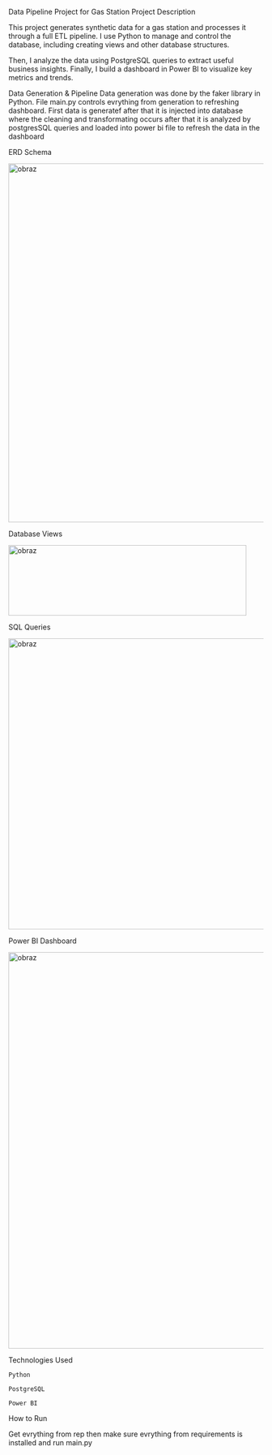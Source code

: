 Data Pipeline Project for Gas Station
Project Description

This project generates synthetic data for a gas station and processes it through a full ETL pipeline. I use Python to manage and control the database, including creating views and other database structures.

Then, I analyze the data using PostgreSQL queries to extract useful business insights. Finally, I build a dashboard in Power BI to visualize key metrics and trends.

Data Generation & Pipeline
Data generation was done by the faker library in Python. File main.py controls evrything from generation to refreshing dashboard. First data is generatef after that it is injected into database where the cleaning and transformating occurs after that it is analyzed
by postgresSQL queries and loaded into power bi file to refresh the data in the dashboard

ERD Schema

<img width="1548" height="708" alt="obraz" src="https://github.com/user-attachments/assets/626e3097-8e8d-41dd-be7e-3d19b55584fb" />

Database Views

<img width="470" height="139" alt="obraz" src="https://github.com/user-attachments/assets/f0e8956f-409e-4bae-91cd-44707466a27c" />

SQL Queries

<img width="826" height="574" alt="obraz" src="https://github.com/user-attachments/assets/8f4f373c-7a86-4924-8357-5decaa8f1810" />

Power BI Dashboard

<img width="1396" height="782" alt="obraz" src="https://github.com/user-attachments/assets/5b2b7ff5-1cb4-4312-af6d-e4675ba31493" />

Technologies Used

    Python

    PostgreSQL

    Power BI

How to Run

Get evrything from rep then make sure evrything from requirements is installed and run main.py 
